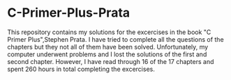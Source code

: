 # C-Primer-Plus-Prata
This repository contains my solutions for the excercises in the book "C Primer Plus",Stephen Prata.
I have tried to complete all the questions of the chapters but they not all of them have been solved. Unfortunately, my computer underwent problems and I lost the solutions of the first and second chapter. However, I have read through 16 of the 17 chapters and spent 260 hours in total completing the excercises. 

